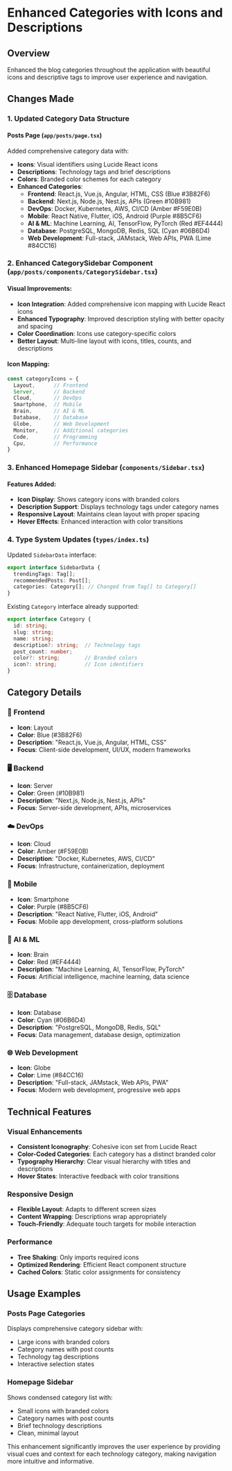 # Enhanced Categories with Icons and Descriptions

## Overview
Enhanced the blog categories throughout the application with beautiful icons and descriptive tags to improve user experience and navigation.

## Changes Made

### 1. Updated Category Data Structure

#### Posts Page (`app/posts/page.tsx`)
Added comprehensive category data with:
- **Icons**: Visual identifiers using Lucide React icons
- **Descriptions**: Technology tags and brief descriptions
- **Colors**: Branded color schemes for each category
- **Enhanced Categories**:
  - **Frontend**: React.js, Vue.js, Angular, HTML, CSS (Blue #3B82F6)
  - **Backend**: Next.js, Node.js, Nest.js, APIs (Green #10B981)
  - **DevOps**: Docker, Kubernetes, AWS, CI/CD (Amber #F59E0B)
  - **Mobile**: React Native, Flutter, iOS, Android (Purple #8B5CF6)
  - **AI & ML**: Machine Learning, AI, TensorFlow, PyTorch (Red #EF4444)
  - **Database**: PostgreSQL, MongoDB, Redis, SQL (Cyan #06B6D4)
  - **Web Development**: Full-stack, JAMstack, Web APIs, PWA (Lime #84CC16)

### 2. Enhanced CategorySidebar Component (`app/posts/components/CategorySidebar.tsx`)

#### Visual Improvements:
- **Icon Integration**: Added comprehensive icon mapping with Lucide React icons
- **Enhanced Typography**: Improved description styling with better opacity and spacing
- **Color Coordination**: Icons use category-specific colors
- **Better Layout**: Multi-line layout with icons, titles, counts, and descriptions

#### Icon Mapping:
```typescript
const categoryIcons = {
  Layout,      // Frontend
  Server,      // Backend  
  Cloud,       // DevOps
  Smartphone,  // Mobile
  Brain,       // AI & ML
  Database,    // Database
  Globe,       // Web Development
  Monitor,     // Additional categories
  Code,        // Programming
  Cpu,         // Performance
}
```

### 3. Enhanced Homepage Sidebar (`components/Sidebar.tsx`)

#### Features Added:
- **Icon Display**: Shows category icons with branded colors
- **Description Support**: Displays technology tags under category names
- **Responsive Layout**: Maintains clean layout with proper spacing
- **Hover Effects**: Enhanced interaction with color transitions

### 4. Type System Updates (`types/index.ts`)

Updated `SidebarData` interface:
```typescript
export interface SidebarData {
  trendingTags: Tag[];
  recommendedPosts: Post[];
  categories: Category[]; // Changed from Tag[] to Category[]
}
```

Existing `Category` interface already supported:
```typescript
export interface Category {
  id: string;
  slug: string;
  name: string;
  description?: string;  // Technology tags
  post_count: number;
  color?: string;        // Branded colors
  icon?: string;         // Icon identifiers
}
```

## Category Details

### 🎨 Frontend
- **Icon**: Layout
- **Color**: Blue (#3B82F6)
- **Description**: "React.js, Vue.js, Angular, HTML, CSS"
- **Focus**: Client-side development, UI/UX, modern frameworks

### 🖥️ Backend  
- **Icon**: Server
- **Color**: Green (#10B981)
- **Description**: "Next.js, Node.js, Nest.js, APIs"
- **Focus**: Server-side development, APIs, microservices

### ☁️ DevOps
- **Icon**: Cloud
- **Color**: Amber (#F59E0B)
- **Description**: "Docker, Kubernetes, AWS, CI/CD"
- **Focus**: Infrastructure, containerization, deployment

### 📱 Mobile
- **Icon**: Smartphone
- **Color**: Purple (#8B5CF6)
- **Description**: "React Native, Flutter, iOS, Android"
- **Focus**: Mobile app development, cross-platform solutions

### 🧠 AI & ML
- **Icon**: Brain
- **Color**: Red (#EF4444)
- **Description**: "Machine Learning, AI, TensorFlow, PyTorch"
- **Focus**: Artificial intelligence, machine learning, data science

### 🗄️ Database
- **Icon**: Database
- **Color**: Cyan (#06B6D4)
- **Description**: "PostgreSQL, MongoDB, Redis, SQL"
- **Focus**: Data management, database design, optimization

### 🌐 Web Development
- **Icon**: Globe
- **Color**: Lime (#84CC16)
- **Description**: "Full-stack, JAMstack, Web APIs, PWA"
- **Focus**: Modern web development, progressive web apps

## Technical Features

### Visual Enhancements
- **Consistent Iconography**: Cohesive icon set from Lucide React
- **Color-Coded Categories**: Each category has a distinct branded color
- **Typography Hierarchy**: Clear visual hierarchy with titles and descriptions
- **Hover States**: Interactive feedback with color transitions

### Responsive Design
- **Flexible Layout**: Adapts to different screen sizes
- **Content Wrapping**: Descriptions wrap appropriately
- **Touch-Friendly**: Adequate touch targets for mobile interaction

### Performance
- **Tree Shaking**: Only imports required icons
- **Optimized Rendering**: Efficient React component structure
- **Cached Colors**: Static color assignments for consistency

## Usage Examples

### Posts Page Categories
Displays comprehensive category sidebar with:
- Large icons with branded colors
- Category names with post counts
- Technology tag descriptions
- Interactive selection states

### Homepage Sidebar
Shows condensed category list with:
- Small icons with branded colors  
- Category names with post counts
- Brief technology descriptions
- Clean, minimal layout

This enhancement significantly improves the user experience by providing visual cues and context for each technology category, making navigation more intuitive and informative.